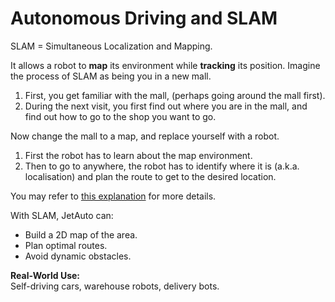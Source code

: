 <script setup>
import LidarScanIllustration from './components/LidarScanIllustration.vue'
</script>
# Autonomous Driving and SLAM

SLAM = Simultaneous Localization and Mapping.  

It allows a robot to **map** its environment while **tracking** its position. Imagine the process of SLAM as being you in a new mall. 

1. First, you get familiar with the mall, (perhaps going around the mall first).
2. During the next visit, you first find out where you are in the mall, and find out how to go to the shop you want to go.

Now change the mall to a map, and replace yourself with a robot.

1. First the robot has to learn about the map environment.
2. Then to go to anywhere, the robot has to identify where it is (a.k.a. localisation) and plan the route to get to the desired location.

<!-- ## SLAM Process -->
<!-- ![SLAM pipeline](/public/images/07_slam_pipeline.svg) -->

<!-- 1. **Sensor input** (LiDAR, camera). -->
<!-- 2. **Feature extraction**. -->
<!-- 3. **Pose estimation**. -->
<!-- 4. **Map update**. -->
<!-- 5. **Loop closure** for correction. -->

<!-- --- -->

<!-- ## LiDAR Mapping Example -->
<!-- ![LiDAR scan](/public/images/08_lidar_scan.svg) -->

<LidarScanIllustration />

You may refer to [this explanation](https://www.mathworks.com/discovery/slam.html) for more details.

With SLAM, JetAuto can:
- Build a 2D map of the area.
- Plan optimal routes.
- Avoid dynamic obstacles.

**Real-World Use:**  
Self-driving cars, warehouse robots, delivery bots.
